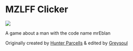 # MZLFF Clicker
<img src="https://images.ctfassets.net/1pxughrhgws1/2ZcdsPpeb3ePDeJSmcCOXa/76c9af2698fefe4e276d408e11f78e9b/seo.jpg?fit=scale&w=400">
<p>A game about a man with the code name mrEblan</p>
<p>Originally created by <a href="https://github.com/hparcells">Hunter Parcells</a> & edited by <a href="https://greysoul.tk">Greysoul</a></p>
